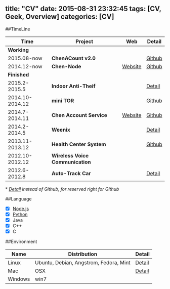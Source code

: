 title: "CV"
date: 2015-08-31 23:32:45
tags: [CV, Geek, Overview]
categories: [CV]
---

##TimeLine

| Time | Project | Web | Detail |
| ---- | ------- | --- | ------ |
| **Working** | | | |
|2015.08-now|**ChenACount v2.0**|  | [Github](https://github.com/neilChenXie/CAC_v2) |
|2014.12-now|**Chen-Node**| [Website](http://www.chen-node.com) | [Github](https://github.com/neilChenXie/ChenNode) |
|  **Finished** | | | |
|2015.2-2015.5|**Indoor Anti-Theif**| |[Detail](/blog/2015/07/12/IndoorAntiTheif/)|
|2014.10-2014.12|**mini TOR**| |[Github](http://www.github.com/neilChenXie/TOR.git) |
|2014.7-2014.11|**Chen Account Service**| [Website](http://www.chenaccount.com) |[Github](https://github.com/neilChenXie/ChenAccount-CAC) |
|2014.2-2014.5|**Weenix**| | [Detail](/blog/2015/07/12/Weenix/) |
|2013.11-2013.12|**Health Center System**| | [Github](https://github.com/neilChenXie/Health-Center-Socket)|
|2012.10-2012.12|**Wireless Voice Communication**| | |
|2012.6-2012.8|**Auto-Track Car**| | [Detail](/blog/2015/07/12/Auto-track-car/) |

\* *[Detail](#ProjectDetail) instead of Github,  for reserved right for Github*

##Language

- [x] [Node.js](https://github.com/neilChenXie/ChenNode)
- [x] [Python](https://github.com/neilChenXie/study_chenPython)
- [x] Java
- [x] C++
- [x] C

##Environment

| Name | Distribution | Detail |
| ---- | ------------ | ------ |
| Linux | Ubuntu, Debian, Angstrom, Fedora, Mint | [Detail](/blog/2015/08/19/CLI/#Linux) |
| Mac | OSX | [Detail](/blog/2015/08/19/CLI/#OSX) |
| Windows | win7 | | |
